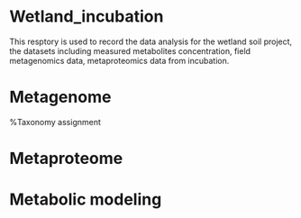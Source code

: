 # Wetland_incubation
This resptory is used to record the data analysis for the wetland soil project, the datasets including measured metabolites concentration, field metagenomics data, metaproteomics data from incubation.

# Metagenome

%Taxonomy assignment


# Metaproteome

# Metabolic modeling
